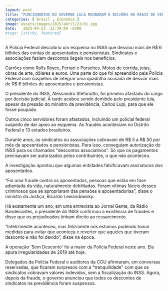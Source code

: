 ```yaml
---
layout: post
title: "FUNCIONÁRIOS DO GOVERNO LULA ROUBARAM 6 BILHÕES DE REAIS DE VELHINHOS APOSENTADOS PELO INSS"
categories: [ Brasil , Economia ]
image: assets/images/2025/abril/23/01.jpg
date:   2025-04-23  22:30:00 -0300
#tags: [sticky, featured]
---
```

A Polícia Federal descobriu um esquema no INSS que desviou mais de R$ 6 bilhões das contas de aposentados e pensionistas. Sindicatos e associações faziam descontos ilegais nos benefícios.

Carrões como Rolls Royce, Ferrari e Porsches. Motos de corrida, joias, obras de arte, dólares e euros. Uma parte do que foi apreendido pela Polícia Federal com suspeitos de integrar uma quadrilha acusada de desviar mais de R$ 6 bilhões de aposentados e pensionistas.

O presidente do INSS, Alessandro Stefanutto, foi primeiro afastado do cargo por decisão judicial.  À tarde acabou sendo demitido pelo presidente lula, apesar da pressão do ministro da previdência, Carlos Lupi, para que ele fosse poupado.

Outros cinco servidores foram afastados, incluindo um policial federal suspeito de dar apoio ao esquema. As fraudes aconteciam no Distrito Federal e 13 estados brasileiros.

Durante anos, os sindicatos ou associações cobravam de R$ 5 a R$ 50 por mês de aposentados e pensionistas. Para isso, conseguiam autorização do INSS para os chamados "descontos associativos". Só que os pagamentos precisavam ser autorizados pelos contribuintes, o que não aconteceu. 

A investigação apontou que algumas entidades falsificavam assinaturas dos aposentados.

“Foi uma fraude contra os aposentados, pessoas que estão em fase adiantada da vida, naturalmente debilitadas. Foram vítimas fáceis desses criminosos que se apropriaram das pensões e aposentadorias”, disse o ministro da Justiça, Ricardo Lewandowsky.

Há exatamente um ano, em uma entrevista ao Jornal Gente, da Rádio Bandeirantes, o presidente do INSS confirmou a existência de fraudes e disse que os prejudicados tinham direito ao ressarcimento.

“Infelizmente aconteceu, mas felizmente nós estamos podendo tomar medidas para evitar que aconteça e reverter que aqueles que tiveram desconto e não foi devido”, disse na época.

A operação 'Sem Desconto' foi a maior da Polícia Federal neste ano. Ela apura irregularidades de 2019 até hoje.

Delegados da Polícia Federal e auditores da CGU afirmaram, em conversas reservadas, que ficaram surpresos com a "tranquilidade" com que os sindicatos cobravam valores indevidos, sem a fiscalização do INSS. Agora, depois da fraude, o governo anunciou que todos os descontos de sindicatos na previdência foram suspensos.